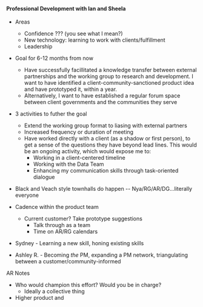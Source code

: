 #### Professional Development with Ian and Sheela
 - Areas
	 - Confidence ??? (you see what I mean?)
	 - New technology: learning to work with clients/fulfillment
	 - Leadership
 - Goal for 6-12 months from now
	 - Have successfully facillitated a knowledge transfer between external partnerships and the working group to research and development. I want to have identified a client-community-sanctioned product idea and have prototyped it, within a year.
	 - Alternatively, I want to have established a regular forum space between client governments and the communities they serve
 - 3 activities to futher the goal
	 - Extend the working group format to liasing with external partners
	 - Increased frequency or duration of meeting
	 - Have worked directly with a client (as a shadow or first person), to get a sense of the questions they have beyond lead lines. This would be an ongoing activity, which would expose me to:
		 - Working in a client-centered timeline
		 - Working with the Data Team
		 - Enhancing my communication skills through task-oriented dialogue

- Black and Veach style townhalls do happen -- Nya/RG/AR/DG...literally everyone
- Cadence within the product team
	- Current customer? Take prototype suggestions
		- Talk through as a team
		- Time on AR/RG calendars
- Sydney - Learning a new skill, honing existing skills
- Ashley R. - Becoming *the* PM, expanding a PM network, triangulating between a customer/community-informed 


AR Notes
- Who would champion this effort? Would you be in charge?
	- Ideally a collective thing
- Higher product and 